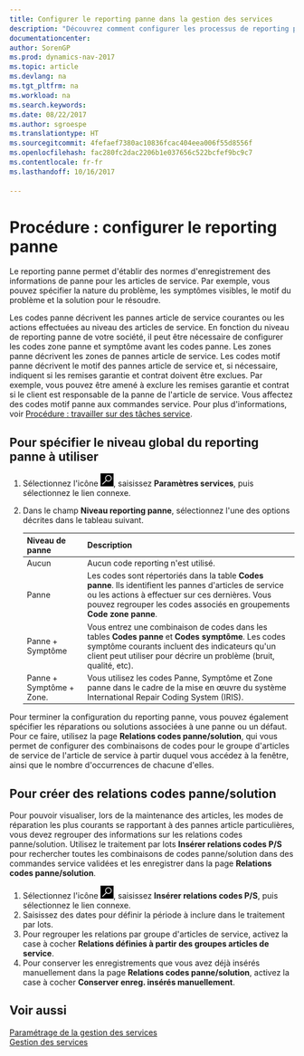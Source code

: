 ```yaml
---
title: Configurer le reporting panne dans la gestion des services
description: "Découvrez comment configurer les processus de reporting panne."
documentationcenter: 
author: SorenGP
ms.prod: dynamics-nav-2017
ms.topic: article
ms.devlang: na
ms.tgt_pltfrm: na
ms.workload: na
ms.search.keywords: 
ms.date: 08/22/2017
ms.author: sgroespe
ms.translationtype: HT
ms.sourcegitcommit: 4fefaef7380ac10836fcac404eea006f55d8556f
ms.openlocfilehash: fac280fc2dac2206b1e037656c522bcfef9bc9c7
ms.contentlocale: fr-fr
ms.lasthandoff: 10/16/2017

---
```


# <a name="how-to-set-up-fault-reporting"></a>Procédure : configurer le reporting panne
Le reporting panne permet d'établir des normes d'enregistrement des informations de panne pour les articles de service. Par exemple, vous pouvez spécifier la nature du problème, les symptômes visibles, le motif du problème et la solution pour le résoudre.  

Les codes panne décrivent les pannes article de service courantes ou les actions effectuées au niveau des articles de service. En fonction du niveau de reporting panne de votre société, il peut être nécessaire de configurer les codes zone panne et symptôme avant les codes panne. Les zones panne décrivent les zones de pannes article de service. Les codes motif panne décrivent le motif des pannes article de service et, si nécessaire, indiquent si les remises garantie et contrat doivent être exclues. Par exemple, vous pouvez être amené à exclure les remises garantie et contrat si le client est responsable de la panne de l'article de service. Vous affectez des codes motif panne aux commandes service. Pour plus d'informations, voir [Procédure : travailler sur des tâches service](service-how-to-work-on-service-tasks.md).  

## <a name="to-specify-the-overall-level-of-fault-reporting-to-use"></a>Pour spécifier le niveau global du reporting panne à utiliser
1. Sélectionnez l'icône ![Page ou état pour la recherche](media/ui-search/search_small.png "Page ou état pour la recherche"), saisissez **Paramètres services**, puis sélectionnez le lien connexe. 
2. Dans le champ **Niveau reporting panne**, sélectionnez l'une des options décrites dans le tableau suivant.  
  
    |**Niveau de panne**|**Description**|  
    |------------|-------------|  
    |Aucun | Aucun code reporting n'est utilisé.|  
    |Panne | Les codes sont répertoriés dans la table **Codes panne**. Ils identifient les pannes d'articles de service ou les actions à effectuer sur ces dernières. Vous pouvez regrouper les codes associés en groupements **Code zone panne**.|  
    |Panne + Symptôme | Vous entrez une combinaison de codes dans les tables **Codes panne** et **Codes symptôme**. Les codes symptôme courants incluent des indicateurs qu'un client peut utiliser pour décrire un problème (bruit, qualité, etc).|  
    |Panne + Symptôme + Zone. | Vous utilisez les codes Panne, Symptôme et Zone panne dans le cadre de la mise en œuvre du système International Repair Coding System (IRIS).|  
  
Pour terminer la configuration du reporting panne, vous pouvez également spécifier les réparations ou solutions associées à une panne ou un défaut. Pour ce faire, utilisez la page **Relations codes panne/solution**, qui vous permet de configurer des combinaisons de codes pour le groupe d'articles de service de l'article de service à partir duquel vous accédez à la fenêtre, ainsi que le nombre d'occurrences de chacune d'elles.

## <a name="to-create-fault-and-resolution-code-relationships"></a>Pour créer des relations codes panne/solution
<!--this needs to go in a working with topic-->
Pour pouvoir visualiser, lors de la maintenance des articles, les modes de réparation les plus courants se rapportant à des pannes article particulières, vous devez regrouper des informations sur les relations codes panne/solution. Utilisez le traitement par lots **Insérer relations codes P/S** pour rechercher toutes les combinaisons de codes panne/solution dans des commandes service validées et les enregistrer dans la page **Relations codes panne/solution**. 
  
1. Sélectionnez l'icône ![Page ou état pour la recherche](media/ui-search/search_small.png "Page ou état pour la recherche"), saisissez **Insérer relations codes P/S**, puis sélectionnez le lien connexe.  
2. Saisissez des dates pour définir la période à inclure dans le traitement par lots.  
3. Pour regrouper les relations par groupe d'articles de service, activez la case à cocher **Relations définies à partir des groupes articles de service**.  
4. Pour conserver les enregistrements que vous avez déjà insérés manuellement dans la page **Relations codes panne/solution**, activez la case à cocher **Conserver enreg. insérés manuellement**.  

## <a name="see-also"></a>Voir aussi
[Paramétrage de la gestion des services](service-setup-service.md)  
[Gestion des services](service-service.md)  

